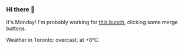 ### Hi there :wave:

It's Monday! I'm probably working for [this bunch](https://github.com/kohofinancial), clicking some merge buttons.

Weather in Toronto: overcast, at +8°C.
